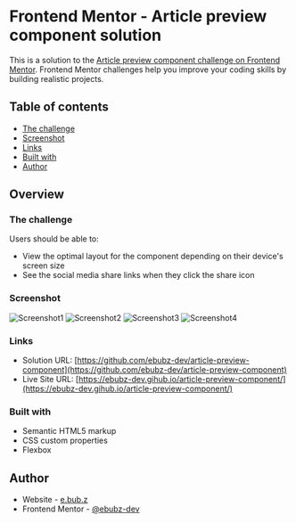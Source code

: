 # Frontend Mentor - Article preview component solution

This is a solution to the [Article preview component challenge on Frontend Mentor](https://www.frontendmentor.io/challenges/article-preview-component-dYBN_pYFT). Frontend Mentor challenges help you improve your coding skills by building realistic projects. 

## Table of contents

  - [The challenge](#the-challenge)
  - [Screenshot](#screenshot)
  - [Links](#links)
  - [Built with](#built-with)
  - [Author](#author)

## Overview

### The challenge

Users should be able to:

- View the optimal layout for the component depending on their device's screen size
- See the social media share links when they click the share icon

### Screenshot

![Screenshot1](./Screenshot1.jpg)
![Screenshot2](./Screenshot2.jpg)
![Screenshot3](./Screenshot3.jpg)
![Screenshot4](./Screenshot4.jpg)

### Links

- Solution URL: [https://github.com/ebubz-dev/article-preview-component](https://github.com/ebubz-dev/article-preview-component)
- Live Site URL: [https://ebubz-dev.gihub.io/article-preview-component/](https://ebubz-dev.gihub.io/article-preview-component/)

### Built with

- Semantic HTML5 markup
- CSS custom properties
- Flexbox

## Author

- Website - [e.bub.z](https://ebubz-dev.github.io)
- Frontend Mentor - [@ebubz-dev](https://www.frontendmentor.io/profile/ebubz-dev)
